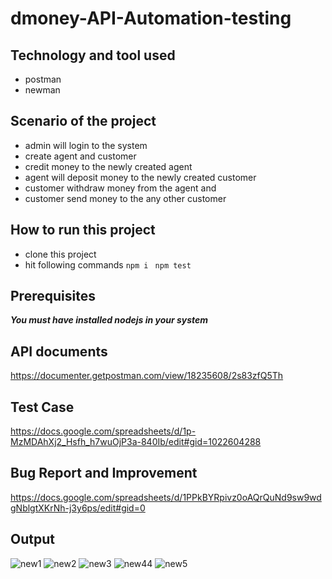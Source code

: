 # dmoney-API-Automation-testing

## Technology and tool used
- postman
- newman

## Scenario of the project
- admin will login to the system
- create agent and customer
- credit money to the newly created agent
- agent will deposit money to the newly created customer
- customer withdraw money from the agent and
- customer send money to the any other customer

## How to run this project
- clone this project
- hit following commands
``` npm i ```
``` npm test```

## Prerequisites
***You must have installed nodejs in your system***

## API documents
https://documenter.getpostman.com/view/18235608/2s83zfQ5Th

## Test Case
https://docs.google.com/spreadsheets/d/1p-MzMDAhXj2_Hsfh_h7wuOjP3a-840Ib/edit#gid=1022604288

## Bug Report and Improvement
https://docs.google.com/spreadsheets/d/1PPkBYRpivz0oAQrQuNd9sw9wdgNblgtXKrNh-j3y6ps/edit#gid=0 

## Output
![new1](https://user-images.githubusercontent.com/93023509/192944380-ea07a6a9-a898-4bd2-b9f6-378c5321af9c.PNG)
![new2](https://user-images.githubusercontent.com/93023509/192944397-c9c9110b-21be-4313-9fda-c6ebbabe578d.PNG)
![new3](https://user-images.githubusercontent.com/93023509/192944419-9396bb69-0c33-4b44-8d86-828cb8cb85f3.PNG)
![new44](https://user-images.githubusercontent.com/93023509/192944455-a0c0fbbb-9726-4336-b1e8-af2581dbd84b.PNG)
![new5](https://user-images.githubusercontent.com/93023509/192944479-af365412-1715-4071-9fbd-ac36a8609d18.PNG)




